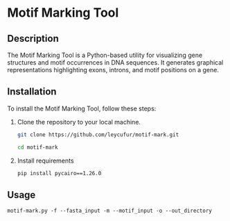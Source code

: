 # Motif Marking Tool

## Description

The Motif Marking Tool is a Python-based utility for visualizing gene structures and motif occurrences in DNA sequences. It generates graphical representations highlighting exons, introns, and motif positions on a gene.

## Installation

To install the Motif Marking Tool, follow these steps:

1. Clone the repository to your local machine.
    ```bash
   git clone https://github.com/leycufur/motif-mark.git
   ```
   ```bash
   cd motif-mark
   ```
2. Install requirements
    ```bash
    pip install pycairo==1.26.0
    ```
##

## Usage
    motif-mark.py -f --fasta_input -m --motif_input -o --out_directory
##